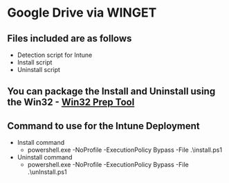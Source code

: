 # Google Drive via WINGET

## Files included are as follows

- Detection script for Intune
- Install script
- Uninstall script

## You can package the Install and Uninstall using the Win32 - [Win32 Prep Tool](https://github.com/microsoft/Microsoft-Win32-Content-Prep-Tool)

## Command to use for the Intune Deployment
- Install command
    - powershell.exe -NoProfile -ExecutionPolicy Bypass -File .\install.ps1
- Uninstall command
    - powershell.exe -NoProfile -ExecutionPolicy Bypass -File .\unInstall.ps1